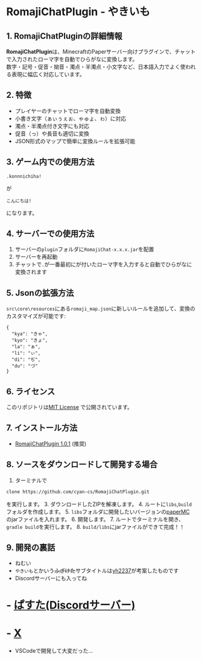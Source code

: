 # RomajiChatPlugin - やきいも
## 1. RomajiChatPluginの詳細情報
**RomajiChatPlugin**は、MinecraftのPaperサーバー向けプラグインで、チャットで入力されたローマ字を自動でひらがなに変換します。  
数字・記号・促音・拗音・濁点・半濁点・小文字など、日本語入力でよく使われる表現に幅広く対応しています。

## 2. 特徴
- プレイヤーのチャットでローマ字を自動変換  
- 小書き文字（ぁぃぅぇぉ、ゃゅょ、ゎ）に対応  
- 濁点・半濁点付き文字にも対応  
- 促音（っ）や長音も適切に変換  
- JSON形式のマップで簡単に変換ルールを拡張可能  

## 3. ゲーム内での使用方法
```text
.konnnichiha!
```
が
```
こんにちは!
```
になります。

## 4. サーバーでの使用方法
1. サーバーの`plugin`フォルダに`RomajiChat-x.x.x.jar`を配置
2. サーバーを再起動
3. チャットで`.`が一番最初にが付いたローマ字を入力すると自動でひらがなに変換されます

## 5. Jsonの拡張方法
`src\core\resources`にある`romaji_map.json`に新しいルールを追加して、変換のカスタマイズが可能です:
```
{
  "kya": "きゃ",
  "kyo": "きょ",
  "la": "ぁ",
  "li": "ぃ",
  "di": "ぢ",
  "du": "づ"
}
```

## 6. ライセンス
このリポジトリは[MIT License](https://opensource.org/licenses/MIT) で公開されています。

## 7. インストール方法
- [RomajiChatPlugin 1.0.1](https://github.com/cyan-cs/RomajiChatPlugin/releases/download/v1.0.1/RomajiChat-1.0.1.jar) (推奨)

## 8. ソースをダウンロードして開発する場合
1. ターミナルで
```bash
clone https://github.com/cyan-cs/RomajiChatPlugin.git
```
を実行します。
3. ダウンロードしたZIPを解凍します。
4. ルートに`libs`,`build`フォルダを作成します。
5. `libs`フォルダに開発したいバージョンの[paperMC](https://papermc.io/downloads/all?project=paper) のjarファイルを入れます。
6. 開発します。
7. ルートでターミナルを開き、```gradle build```を実行します。
8. `build/libs`にjarファイルができて完成！！

## 9. 開発の裏話
- ねむい
- `やきいも`とかいう~~ふざけた~~サブタイトルは[yh2237](https://github.com/yh2237)が考案したものです
- Discordサーバーにも入ってね
# - [ぱすた(Discordサーバー)](https://discord.gg/nq2tQXHAXt)
# - [X](https://x.com/dev_cyan)
- VSCodeで開発して大変だった...
